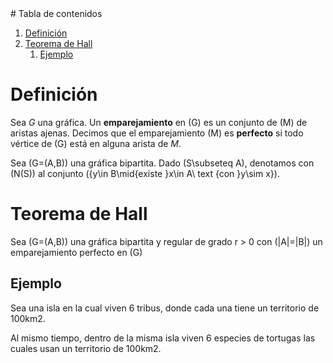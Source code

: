  
<head>
 <script src='https://cdn.mathjax.org/mathjax/latest/MathJax.js?config=TeX-AMS-MML_HTMLorMML'></script> 
</head> 
# Tabla de contenidos

1.  [Definición](#org5241fc0)
2.  [Teorema de Hall](#orgffd5d7e)
    1.  [Ejemplo](#orgbc3898c)



<a id="org5241fc0"></a>

# Definición

Sea $G$ una gráfica. Un **emparejamiento** en \(G\) es un conjunto de
\(M\) de aristas ajenas. Decimos que el emparejamiento \(M\) es
**perfecto** si todo vértice de \(G\) está en alguna arista de $M$.

Sea \(G=(A,B)\) una gráfica bipartita. Dado \(S\subseteq A\),
denotamos con \(N(S)\) al conjunto \(\{y\in B\mid{existe }x\in A\ text
{con }y\sim x\}\).


<a id="orgffd5d7e"></a>

# Teorema de Hall

Sea \(G=(A,B)\) una gráfica bipartita y regular de grado r > 0 con
\(|A|=|B|\) un emparejamiento perfecto en \(G\)


<a id="orgbc3898c"></a>

## Ejemplo

Sea una isla en la cual viven 6 tribus, donde cada una tiene un
territorio de 100km2.

Al mismo tiempo, dentro de la misma isla viven 6 especies de tortugas
las cuales usan un territorio de 100km2.

